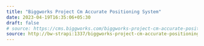 ```yaml
---
title: "Biggworks Project Cm Accurate Positioning System"
date: 2023-04-19T16:35:06+05:30
draft: false
# source: https://cms.biggworks.com/biggworks-project-cm-accurate-positioning-system
source: http://bw-strapi:1337/biggworks-project-cm-accurate-positioning-system
---
```



